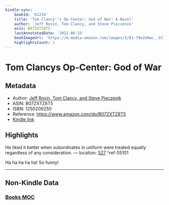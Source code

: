 ```yaml
---
kindle-sync:
    bookId: '61234'
    title: 'Tom Clancy''s Op-Center: God of War: A Novel'
    author: 'Jeff Rovin, Tom Clancy, and Steve Pieczenik'
    asin: B07ZXTZ8T5
    lastAnnotatedDate: '2022-08-15'
    bookImageUrl: 'https://m.media-amazon.com/images/I/81-79aZoHwL._SY160.jpg'
    highlightsCount: 1
---
```


# Tom Clancys Op-Center: God of War

## Metadata

-   Author: [Jeff Rovin, Tom Clancy, and Steve Pieczenik](https://www.amazon.comundefined)
-   ASIN: B07ZXTZ8T5
-   ISBN: 1250209250
-   Reference: https://www.amazon.com/dp/B07ZXTZ8T5
-   [Kindle link](kindle://book?action=open&asin=B07ZXTZ8T5)

## Highlights

He liked it better when subordinates in uniform were treated equally regardless of any consideration. — location: [527](kindle://book?action=open&asin=B07ZXTZ8T5&location=527) ^ref-55101

Ha ha ha ha ha! So funny!

---

## Non-Kindle Data

### [Books MOC](Books%20MOC.md)
